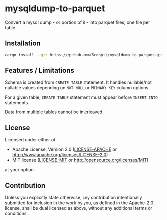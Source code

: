# mysqldump-to-parquet

Convert a mysql dump - or portion of it - into parquet files, one file per table.

## Installation

````bash
cargo install --git https://github.com/Scoopit/mysqldump-to-parquet.git
````

## Features / Limitations

Schema is created from `CREATE TABLE` statement. It handles nullable/not nullable values depending on `NOT NULL` or `PRIMARY KEY` column options.

For a given table, `CREATE TABLE` statement must appear before `INSERT INTO` statements.

Data from multiple tables cannot be interleaved.

## License

Licensed under either of

- Apache License, Version 2.0
   ([LICENSE-APACHE](LICENSE-APACHE) or <http://www.apache.org/licenses/LICENSE-2.0>)
- MIT license
   ([LICENSE-MIT](LICENSE-MIT) or <http://opensource.org/licenses/MIT>)

at your option.

## Contribution

Unless you explicitly state otherwise, any contribution intentionally submitted
for inclusion in the work by you, as defined in the Apache-2.0 license, shall be
dual licensed as above, without any additional terms or conditions.
